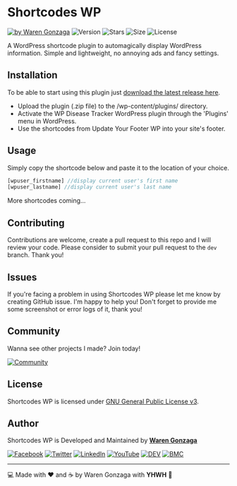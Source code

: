 # Shortcodes WP

[![by Waren Gonzaga](https://img.shields.io/badge/by-Waren%20Gonzaga-blue.svg?longCache=true&style=flat-square)](https://bmc.xyz/warengonzaga) ![Version](https://img.shields.io/github/release/WarenGonzaga/shortcodes-wp.svg?style=flat-square) ![Stars](https://img.shields.io/github/stars/WarenGonzaga/shortcodes-wp.svg?style=flat-square) ![Size](https://img.shields.io/github/repo-size/warengonzaga/shortcodes-wp?color=green&style=flat-square) ![License](https://img.shields.io/github/license/warengonzaga/shortcodes-wp.svg?style=flat-square)

A WordPress shortcode plugin to automagically display WordPress information. Simple and lightweight, no annoying ads and fancy settings.

## Installation

To be able to start using this plugin just [download the latest release here](https://github.com/warengonzaga/shortcodes-wp/releases/latest).

- Upload the plugin (.zip file) to the /wp-content/plugins/ directory.
- Activate the WP Disease Tracker WordPress plugin through the 'Plugins' menu in WordPress.
- Use the shortcodes from Update Your Footer WP into your site's footer.

## Usage

Simply copy the shortcode below and paste it to the location of your choice.

```php
[wpuser_firstname] //display current user's first name
[wpuser_lastname] //display current user's last name
```

More shortcodes coming...

## Contributing

Contributions are welcome, create a pull request to this repo and I will review your code. Please consider to submit your pull request to the ```dev``` branch. Thank you!

## Issues

If you're facing a problem in using Shortcodes WP please let me know by creating GitHub issue. I'm happy to help you! Don't forget to provide me some screenshot or error logs of it, thank you!

## Community

Wanna see other projects I made? Join today!

[![Community](https://discordapp.com/api/guilds/659684980137656340/widget.png?style=banner3)](https://wrngnz.ga/discord)

## License

Shortcodes WP is licensed under [GNU General Public License v3](https://opensource.org/licenses/GPL-3.0).

## Author

Shortcodes WP is Developed and Maintained by **[Waren Gonzaga](https://github.com/warengonzaga)**

[![Facebook](https://img.shields.io/badge/Facebook-%231877F2.svg?&style=flat-square&logo=facebook&logoColor=white)](https://facebook.com/warengonzagaofficial) [![Twitter](https://img.shields.io/badge/Twitter-%231DA1F2.svg?&style=flat-square&logo=twitter&logoColor=white)](https://twitter.com/warengonzaga) [![LinkedIn](https://img.shields.io/badge/LinkedIn-%230077B5.svg?&style=flat-square&logo=linkedin&logoColor=white)](https://linkedin.com/in/warengonzagaofficial) [![YouTube](https://img.shields.io/badge/YouTube-%23FF0000.svg?&style=flat-square&logo=youtube&logoColor=white)](https://youtube.com/warengonzaga) [![DEV](https://img.shields.io/badge/DEV-%23000000.svg?&style=flat-square&logo=dev.to&logoColor=white)](https://dev.to/warengonzaga) [![BMC](https://img.shields.io/badge/Buy%20Me%20a%20Coffee-%23FFDD00.svg?&style=flat-square&logo=buy-me-a-coffee&logoColor=black)](https://dev.to/warengonzaga)

---

:computer: Made with :heart: and :coffee: by Waren Gonzaga with **YHWH** :pray:
